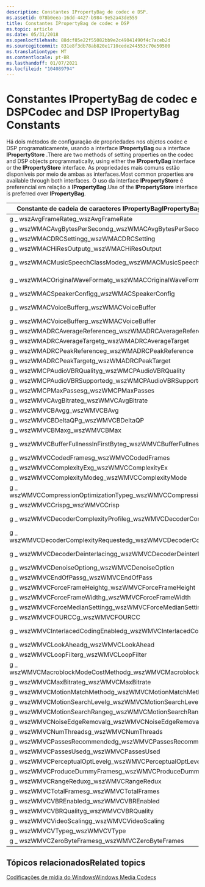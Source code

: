 ```yaml
---
description: Constantes IPropertyBag de codec e DSP.
ms.assetid: 078b0eea-16dd-4427-b984-9e52a43de559
title: Constantes IPropertyBag de codec e DSP
ms.topic: article
ms.date: 05/31/2018
ms.openlocfilehash: 88dcf85e22f55082bb9e2c49041490f4c7aceb2d
ms.sourcegitcommit: 831e8f3db78ab820e1710cede244553c70e50500
ms.translationtype: MT
ms.contentlocale: pt-BR
ms.lasthandoff: 01/07/2021
ms.locfileid: "104089794"
---
```

# <a name="codec-and-dsp-ipropertybag-constants"></a><span data-ttu-id="36d5f-103">Constantes IPropertyBag de codec e DSP</span><span class="sxs-lookup"><span data-stu-id="36d5f-103">Codec and DSP IPropertyBag Constants</span></span>

<span data-ttu-id="36d5f-104">Há dois métodos de configuração de propriedades nos objetos codec e DSP programaticamente, usando a interface **IPropertyBag** ou a interface **IPropertyStore** .</span><span class="sxs-lookup"><span data-stu-id="36d5f-104">There are two methods of setting properties on the codec and DSP objects programmatically, using either the **IPropertyBag** interface or the **IPropertyStore** interface.</span></span> <span data-ttu-id="36d5f-105">As propriedades mais comuns estão disponíveis por meio de ambas as interfaces.</span><span class="sxs-lookup"><span data-stu-id="36d5f-105">Most common properties are available through both interfaces.</span></span> <span data-ttu-id="36d5f-106">O uso da interface **IPropertyStore** é preferencial em relação a **IPropertyBag**.</span><span class="sxs-lookup"><span data-stu-id="36d5f-106">Use of the **IPropertyStore** interface is preferred over **IPropertyBag**.</span></span>



| <span data-ttu-id="36d5f-107">Constante de cadeia de caracteres IPropertyBag</span><span class="sxs-lookup"><span data-stu-id="36d5f-107">IPropertyBag string constant</span></span>          | <span data-ttu-id="36d5f-108">Chave de Propriedade IPropertyStore</span><span class="sxs-lookup"><span data-stu-id="36d5f-108">IPropertyStore property key</span></span>                                                                         |
|---------------------------------------|-----------------------------------------------------------------------------------------------------|
| <span data-ttu-id="36d5f-109">g \_ wszAvgFrameRate</span><span class="sxs-lookup"><span data-stu-id="36d5f-109">g\_wszAvgFrameRate</span></span>                    | [<span data-ttu-id="36d5f-110">MFPKEY \_ ASFOVERHEADPERFRAME</span><span class="sxs-lookup"><span data-stu-id="36d5f-110">MFPKEY\_ASFOVERHEADPERFRAME</span></span>](mfpkey-asfoverheadperframeproperty.md)                               |
| <span data-ttu-id="36d5f-111">g \_ wszWMACAvgBytesPerSecond</span><span class="sxs-lookup"><span data-stu-id="36d5f-111">g\_wszWMACAvgBytesPerSecond</span></span>           | [<span data-ttu-id="36d5f-112">MFPKEY \_ WMAENC \_ AVGBYTESPERSEC</span><span class="sxs-lookup"><span data-stu-id="36d5f-112">MFPKEY\_WMAENC\_AVGBYTESPERSEC</span></span>](mfpkey-wmaenc-avgbytespersecproperty.md)                          |
| <span data-ttu-id="36d5f-113">g \_ wszWMACDRCSetting</span><span class="sxs-lookup"><span data-stu-id="36d5f-113">g\_wszWMACDRCSetting</span></span>                  | [<span data-ttu-id="36d5f-114">MFPKEY \_ WMADEC \_ DRCMODE</span><span class="sxs-lookup"><span data-stu-id="36d5f-114">MFPKEY\_WMADEC\_DRCMODE</span></span>](mfpkey-wmadec-drcmodeproperty.md)                                        |
| <span data-ttu-id="36d5f-115">g \_ wszWMACHiResOutput</span><span class="sxs-lookup"><span data-stu-id="36d5f-115">g\_wszWMACHiResOutput</span></span>                 | [<span data-ttu-id="36d5f-116">MFPKEY \_ WMADEC \_ HIRESOUTPUT</span><span class="sxs-lookup"><span data-stu-id="36d5f-116">MFPKEY\_WMADEC\_HIRESOUTPUT</span></span>](mfpkey-wmadec-hiresoutputproperty.md)                                |
| <span data-ttu-id="36d5f-117">g \_ wszWMACMusicSpeechClassMode</span><span class="sxs-lookup"><span data-stu-id="36d5f-117">g\_wszWMACMusicSpeechClassMode</span></span>        | [<span data-ttu-id="36d5f-118">MFPKEY \_ WMAVOICE \_ ENC \_ MusicSpeechClassMode</span><span class="sxs-lookup"><span data-stu-id="36d5f-118">MFPKEY\_WMAVOICE\_ENC\_MusicSpeechClassMode</span></span>](mfpkey-wmavoice-enc-musicspeechclassmodeproperty.md) |
| <span data-ttu-id="36d5f-119">g \_ wszWMACOriginalWaveFormat</span><span class="sxs-lookup"><span data-stu-id="36d5f-119">g\_wszWMACOriginalWaveFormat</span></span>          | [<span data-ttu-id="36d5f-120">MFPKEY \_ WMAENC \_ ORIGWAVEFORMAT</span><span class="sxs-lookup"><span data-stu-id="36d5f-120">MFPKEY\_WMAENC\_ORIGWAVEFORMAT</span></span>](mfpkey-wmaenc-origwaveformatproperty.md)                          |
| <span data-ttu-id="36d5f-121">g \_ wszWMACSpeakerConfig</span><span class="sxs-lookup"><span data-stu-id="36d5f-121">g\_wszWMACSpeakerConfig</span></span>               | [<span data-ttu-id="36d5f-122">MFPKEY \_ WMADEC \_ SPKRCFG</span><span class="sxs-lookup"><span data-stu-id="36d5f-122">MFPKEY\_WMADEC\_SPKRCFG</span></span>](mfpkey-wmadec-spkrcfgproperty.md)                                        |
| <span data-ttu-id="36d5f-123">g \_ wszWMACVoiceBuffer</span><span class="sxs-lookup"><span data-stu-id="36d5f-123">g\_wszWMACVoiceBuffer</span></span>                 | [<span data-ttu-id="36d5f-124">MFPKEY \_ WMAVOICE \_ ENC \_ BufferWindow</span><span class="sxs-lookup"><span data-stu-id="36d5f-124">MFPKEY\_WMAVOICE\_ENC\_BufferWindow</span></span>](mfpkey-wmavoice-enc-bufferwindowproperty.md)                 |
| <span data-ttu-id="36d5f-125">g \_ wszWMACVoiceBuffer</span><span class="sxs-lookup"><span data-stu-id="36d5f-125">g\_wszWMACVoiceBuffer</span></span>                 | [<span data-ttu-id="36d5f-126">MFPKEY \_ WMAVOICE \_ ENC \_ EDL</span><span class="sxs-lookup"><span data-stu-id="36d5f-126">MFPKEY\_WMAVOICE\_ENC\_EDL</span></span>](mfpkey-wmavoice-enc-edlproperty.md)                                   |
| <span data-ttu-id="36d5f-127">g \_ wszWMADRCAverageReference</span><span class="sxs-lookup"><span data-stu-id="36d5f-127">g\_wszWMADRCAverageReference</span></span>          | [<span data-ttu-id="36d5f-128">MFPKEY \_ WMADRC \_ AVGREF</span><span class="sxs-lookup"><span data-stu-id="36d5f-128">MFPKEY\_WMADRC\_AVGREF</span></span>](mfpkey-wmadrc-avgrefproperty.md)                                          |
| <span data-ttu-id="36d5f-129">g \_ wszWMADRCAverageTarget</span><span class="sxs-lookup"><span data-stu-id="36d5f-129">g\_wszWMADRCAverageTarget</span></span>             | [<span data-ttu-id="36d5f-130">MFPKEY \_ WMADRC \_ AVGTARGET</span><span class="sxs-lookup"><span data-stu-id="36d5f-130">MFPKEY\_WMADRC\_AVGTARGET</span></span>](mfpkey-wmadrc-avgtargetproperty.md)                                    |
| <span data-ttu-id="36d5f-131">g \_ wszWMADRCPeakReference</span><span class="sxs-lookup"><span data-stu-id="36d5f-131">g\_wszWMADRCPeakReference</span></span>             | [<span data-ttu-id="36d5f-132">MFPKEY \_ WMADRC \_ PEAKREF</span><span class="sxs-lookup"><span data-stu-id="36d5f-132">MFPKEY\_WMADRC\_PEAKREF</span></span>](mfpkey-wmadrc-peakrefproperty.md)                                        |
| <span data-ttu-id="36d5f-133">g \_ wszWMADRCPeakTarget</span><span class="sxs-lookup"><span data-stu-id="36d5f-133">g\_wszWMADRCPeakTarget</span></span>                | [<span data-ttu-id="36d5f-134">MFPKEY \_ WMADRC \_ PEAKTARGET</span><span class="sxs-lookup"><span data-stu-id="36d5f-134">MFPKEY\_WMADRC\_PEAKTARGET</span></span>](mfpkey-wmadrc-peaktargetproperty.md)                                  |
| <span data-ttu-id="36d5f-135">g \_ wszWMCPAudioVBRQuality</span><span class="sxs-lookup"><span data-stu-id="36d5f-135">g\_wszWMCPAudioVBRQuality</span></span>             | [<span data-ttu-id="36d5f-136">MFPKEY \_ VBRQUALITY</span><span class="sxs-lookup"><span data-stu-id="36d5f-136">MFPKEY\_VBRQUALITY</span></span>](mfpkey-vbrqualityproperty.md)                                                 |
| <span data-ttu-id="36d5f-137">g \_ wszWMCPAudioVBRSupported</span><span class="sxs-lookup"><span data-stu-id="36d5f-137">g\_wszWMCPAudioVBRSupported</span></span>           | [<span data-ttu-id="36d5f-138">MFPKEY \_ VBRENABLED</span><span class="sxs-lookup"><span data-stu-id="36d5f-138">MFPKEY\_VBRENABLED</span></span>](mfpkey-vbrenabledproperty.md)                                                 |
| <span data-ttu-id="36d5f-139">g \_ wszWMCPMaxPasses</span><span class="sxs-lookup"><span data-stu-id="36d5f-139">g\_wszWMCPMaxPasses</span></span>                   | [<span data-ttu-id="36d5f-140">MFPKEY \_ PASSESRECOMMENDED</span><span class="sxs-lookup"><span data-stu-id="36d5f-140">MFPKEY\_PASSESRECOMMENDED</span></span>](mfpkey-passesrecommendedproperty.md)                                   |
| <span data-ttu-id="36d5f-141">g \_ wszWMVCAvgBitrate</span><span class="sxs-lookup"><span data-stu-id="36d5f-141">g\_wszWMVCAvgBitrate</span></span>                  | [<span data-ttu-id="36d5f-142">MFPKEY \_ RAVG</span><span class="sxs-lookup"><span data-stu-id="36d5f-142">MFPKEY\_RAVG</span></span>](mfpkey-ravgproperty.md)                                                             |
| <span data-ttu-id="36d5f-143">g \_ wszWMVCBAvg</span><span class="sxs-lookup"><span data-stu-id="36d5f-143">g\_wszWMVCBAvg</span></span>                        | [<span data-ttu-id="36d5f-144">MFPKEY \_ BAVG</span><span class="sxs-lookup"><span data-stu-id="36d5f-144">MFPKEY\_BAVG</span></span>](mfpkey-bavgproperty.md)                                                             |
| <span data-ttu-id="36d5f-145">g \_ wszWMVCBDeltaQP</span><span class="sxs-lookup"><span data-stu-id="36d5f-145">g\_wszWMVCBDeltaQP</span></span>                    | [<span data-ttu-id="36d5f-146">MFPKEY \_ BDELTAQP</span><span class="sxs-lookup"><span data-stu-id="36d5f-146">MFPKEY\_BDELTAQP</span></span>](mfpkey-bdeltaqpproperty.md)                                                     |
| <span data-ttu-id="36d5f-147">g \_ wszWMVCBMax</span><span class="sxs-lookup"><span data-stu-id="36d5f-147">g\_wszWMVCBMax</span></span>                        | [<span data-ttu-id="36d5f-148">MFPKEY \_ BMAX</span><span class="sxs-lookup"><span data-stu-id="36d5f-148">MFPKEY\_BMAX</span></span>](mfpkey-bmaxproperty.md)                                                             |
| <span data-ttu-id="36d5f-149">g \_ wszWMVCBufferFullnessInFirstByte</span><span class="sxs-lookup"><span data-stu-id="36d5f-149">g\_wszWMVCBufferFullnessInFirstByte</span></span>   | [<span data-ttu-id="36d5f-150">MFPKEY \_ BUFFERFULLNESSINFIRSTBYTE</span><span class="sxs-lookup"><span data-stu-id="36d5f-150">MFPKEY\_BUFFERFULLNESSINFIRSTBYTE</span></span>](mfpkey-bufferfullnessinfirstbyteproperty.md)                   |
| <span data-ttu-id="36d5f-151">g \_ wszWMVCCodedFrames</span><span class="sxs-lookup"><span data-stu-id="36d5f-151">g\_wszWMVCCodedFrames</span></span>                 | [<span data-ttu-id="36d5f-152">MFPKEY \_ CODEDFRAMES</span><span class="sxs-lookup"><span data-stu-id="36d5f-152">MFPKEY\_CODEDFRAMES</span></span>](mfpkey-codedframesproperty.md)                                               |
| <span data-ttu-id="36d5f-153">g \_ wszWMVCComplexityEx</span><span class="sxs-lookup"><span data-stu-id="36d5f-153">g\_wszWMVCComplexityEx</span></span>                | [<span data-ttu-id="36d5f-154">MFPKEY \_ COMPLEXITYEX</span><span class="sxs-lookup"><span data-stu-id="36d5f-154">MFPKEY\_COMPLEXITYEX</span></span>](mfpkey-complexityexproperty.md)                                             |
| <span data-ttu-id="36d5f-155">g \_ wszWMVCComplexityMode</span><span class="sxs-lookup"><span data-stu-id="36d5f-155">g\_wszWMVCComplexityMode</span></span>              | [<span data-ttu-id="36d5f-156">\_complexidade MFPKEY</span><span class="sxs-lookup"><span data-stu-id="36d5f-156">MFPKEY\_COMPLEXITY</span></span>](mfpkey-complexityproperty.md)                                                 |
| <span data-ttu-id="36d5f-157">g \_ wszWMVCCompressionOptimizationType</span><span class="sxs-lookup"><span data-stu-id="36d5f-157">g\_wszWMVCCompressionOptimizationType</span></span> | [<span data-ttu-id="36d5f-158">MFPKEY \_ COMPRESSIONOPTIMIZATIONTYPE</span><span class="sxs-lookup"><span data-stu-id="36d5f-158">MFPKEY\_COMPRESSIONOPTIMIZATIONTYPE</span></span>](mfpkey-compressionoptimizationtypeproperty.md)               |
| <span data-ttu-id="36d5f-159">g \_ wszWMVCCrisp</span><span class="sxs-lookup"><span data-stu-id="36d5f-159">g\_wszWMVCCrisp</span></span>                       | [<span data-ttu-id="36d5f-160">MFPKEY \_ nítido</span><span class="sxs-lookup"><span data-stu-id="36d5f-160">MFPKEY\_CRISP</span></span>](mfpkey-crispproperty.md)                                                           |
| <span data-ttu-id="36d5f-161">g \_ wszWMVCDecoderComplexityProfile</span><span class="sxs-lookup"><span data-stu-id="36d5f-161">g\_wszWMVCDecoderComplexityProfile</span></span>    | [<span data-ttu-id="36d5f-162">MFPKEY \_ DECODERCOMPLEXITYPROFILE</span><span class="sxs-lookup"><span data-stu-id="36d5f-162">MFPKEY\_DECODERCOMPLEXITYPROFILE</span></span>](mfpkey-decodercomplexityprofileproperty.md)                     |
| <span data-ttu-id="36d5f-163">g \_ wszWMVCDecoderComplexityRequested</span><span class="sxs-lookup"><span data-stu-id="36d5f-163">g\_wszWMVCDecoderComplexityRequested</span></span>  | [<span data-ttu-id="36d5f-164">MFPKEY \_ DECODERCOMPLEXITYREQUESTED</span><span class="sxs-lookup"><span data-stu-id="36d5f-164">MFPKEY\_DECODERCOMPLEXITYREQUESTED</span></span>](mfpkey-decodercomplexityrequestedproperty.md)                 |
| <span data-ttu-id="36d5f-165">g \_ wszWMVCDecoderDeinterlacing</span><span class="sxs-lookup"><span data-stu-id="36d5f-165">g\_wszWMVCDecoderDeinterlacing</span></span>        | [<span data-ttu-id="36d5f-166">\_DESentrelaçamento de decodificador MFPKEY \_</span><span class="sxs-lookup"><span data-stu-id="36d5f-166">MFPKEY\_DECODER\_DEINTERLACING</span></span>](mfpkey-decoder-deinterlacingproperty.md)                          |
| <span data-ttu-id="36d5f-167">g \_ wszWMVCDenoiseOption</span><span class="sxs-lookup"><span data-stu-id="36d5f-167">g\_wszWMVCDenoiseOption</span></span>               | [<span data-ttu-id="36d5f-168">MFPKEY \_ DENOISEOPTION</span><span class="sxs-lookup"><span data-stu-id="36d5f-168">MFPKEY\_DENOISEOPTION</span></span>](mfpkey-denoiseoptionproperty.md)                                           |
| <span data-ttu-id="36d5f-169">g \_ wszWMVCEndOfPass</span><span class="sxs-lookup"><span data-stu-id="36d5f-169">g\_wszWMVCEndOfPass</span></span>                   | [<span data-ttu-id="36d5f-170">MFPKEY \_ ENDOFPASS</span><span class="sxs-lookup"><span data-stu-id="36d5f-170">MFPKEY\_ENDOFPASS</span></span>](mfpkey-endofpassproperty.md)                                                   |
| <span data-ttu-id="36d5f-171">g \_ wszWMVCForceFrameHeight</span><span class="sxs-lookup"><span data-stu-id="36d5f-171">g\_wszWMVCForceFrameHeight</span></span>            | [<span data-ttu-id="36d5f-172">MFPKEY \_ FORCEFRAMEHEIGHT</span><span class="sxs-lookup"><span data-stu-id="36d5f-172">MFPKEY\_FORCEFRAMEHEIGHT</span></span>](mfpkey-forceframeheightproperty.md)                                     |
| <span data-ttu-id="36d5f-173">g \_ wszWMVCForceFrameWidth</span><span class="sxs-lookup"><span data-stu-id="36d5f-173">g\_wszWMVCForceFrameWidth</span></span>             | [<span data-ttu-id="36d5f-174">MFPKEY \_ FORCEFRAMEWIDTH</span><span class="sxs-lookup"><span data-stu-id="36d5f-174">MFPKEY\_FORCEFRAMEWIDTH</span></span>](mfpkey-forceframewidthproperty.md)                                       |
| <span data-ttu-id="36d5f-175">g \_ wszWMVCForceMedianSetting</span><span class="sxs-lookup"><span data-stu-id="36d5f-175">g\_wszWMVCForceMedianSetting</span></span>          | [<span data-ttu-id="36d5f-176">MFPKEY \_ FORCEMEDIANSETTING</span><span class="sxs-lookup"><span data-stu-id="36d5f-176">MFPKEY\_FORCEMEDIANSETTING</span></span>](mfpkey-forcemediansettingproperty.md)                                 |
| <span data-ttu-id="36d5f-177">g \_ wszWMVCFOURCC</span><span class="sxs-lookup"><span data-stu-id="36d5f-177">g\_wszWMVCFOURCC</span></span>                      | [<span data-ttu-id="36d5f-178">MFPKEY \_ FOURCC</span><span class="sxs-lookup"><span data-stu-id="36d5f-178">MFPKEY\_FOURCC</span></span>](mfpkey-fourccproperty.md)                                                         |
| <span data-ttu-id="36d5f-179">g \_ wszWMVCInterlacedCodingEnabled</span><span class="sxs-lookup"><span data-stu-id="36d5f-179">g\_wszWMVCInterlacedCodingEnabled</span></span>     | [<span data-ttu-id="36d5f-180">MFPKEY \_ INTERLACEDCODINGENABLED</span><span class="sxs-lookup"><span data-stu-id="36d5f-180">MFPKEY\_INTERLACEDCODINGENABLED</span></span>](mfpkey-interlacedcodingenabledproperty.md)                       |
| <span data-ttu-id="36d5f-181">g \_ wszWMVCLookAhead</span><span class="sxs-lookup"><span data-stu-id="36d5f-181">g\_wszWMVCLookAhead</span></span>                   | [<span data-ttu-id="36d5f-182">MFPKEY \_ LOOKAHEAD</span><span class="sxs-lookup"><span data-stu-id="36d5f-182">MFPKEY\_LOOKAHEAD</span></span>](mfpkey-lookaheadproperty.md)                                                   |
| <span data-ttu-id="36d5f-183">g \_ wszWMVCLoopFilter</span><span class="sxs-lookup"><span data-stu-id="36d5f-183">g\_wszWMVCLoopFilter</span></span>                  | [<span data-ttu-id="36d5f-184">MFPKEY \_ LOOPFILTER</span><span class="sxs-lookup"><span data-stu-id="36d5f-184">MFPKEY\_LOOPFILTER</span></span>](mfpkey-loopfilterproperty.md)                                                 |
| <span data-ttu-id="36d5f-185">g \_ wszWMVCMacroblockModeCostMethod</span><span class="sxs-lookup"><span data-stu-id="36d5f-185">g\_wszWMVCMacroblockModeCostMethod</span></span>    | [<span data-ttu-id="36d5f-186">MFPKEY \_ MACROBLOCKMODECOSTMETHOD</span><span class="sxs-lookup"><span data-stu-id="36d5f-186">MFPKEY\_MACROBLOCKMODECOSTMETHOD</span></span>](mfpkey-macroblockmodecostmethodproperty.md)                     |
| <span data-ttu-id="36d5f-187">g \_ wszWMVCMaxBitrate</span><span class="sxs-lookup"><span data-stu-id="36d5f-187">g\_wszWMVCMaxBitrate</span></span>                  | [<span data-ttu-id="36d5f-188">MFPKEY \_ RMAX</span><span class="sxs-lookup"><span data-stu-id="36d5f-188">MFPKEY\_RMAX</span></span>](mfpkey-rmaxproperty.md)                                                             |
| <span data-ttu-id="36d5f-189">g \_ wszWMVCMotionMatchMethod</span><span class="sxs-lookup"><span data-stu-id="36d5f-189">g\_wszWMVCMotionMatchMethod</span></span>           | [<span data-ttu-id="36d5f-190">MFPKEY \_ MOTIONMATCHMETHOD</span><span class="sxs-lookup"><span data-stu-id="36d5f-190">MFPKEY\_MOTIONMATCHMETHOD</span></span>](mfpkey-motionmatchmethodproperty.md)                                   |
| <span data-ttu-id="36d5f-191">g \_ wszWMVCMotionSearchLevel</span><span class="sxs-lookup"><span data-stu-id="36d5f-191">g\_wszWMVCMotionSearchLevel</span></span>           | [<span data-ttu-id="36d5f-192">MFPKEY \_ MOTIONSEARCHLEVEL</span><span class="sxs-lookup"><span data-stu-id="36d5f-192">MFPKEY\_MOTIONSEARCHLEVEL</span></span>](mfpkey-motionsearchlevelproperty.md)                                   |
| <span data-ttu-id="36d5f-193">g \_ wszWMVCMotionSearchRange</span><span class="sxs-lookup"><span data-stu-id="36d5f-193">g\_wszWMVCMotionSearchRange</span></span>           | [<span data-ttu-id="36d5f-194">MFPKEY \_ MOTIONSEARCHRANGE</span><span class="sxs-lookup"><span data-stu-id="36d5f-194">MFPKEY\_MOTIONSEARCHRANGE</span></span>](mfpkey-motionsearchrangeproperty.md)                                   |
| <span data-ttu-id="36d5f-195">g \_ wszWMVCNoiseEdgeRemoval</span><span class="sxs-lookup"><span data-stu-id="36d5f-195">g\_wszWMVCNoiseEdgeRemoval</span></span>            | [<span data-ttu-id="36d5f-196">MFPKEY \_ NOISEEDGEREMOVAL</span><span class="sxs-lookup"><span data-stu-id="36d5f-196">MFPKEY\_NOISEEDGEREMOVAL</span></span>](mfpkey-noiseedgeremovalproperty.md)                                     |
| <span data-ttu-id="36d5f-197">g \_ wszWMVCNumThreads</span><span class="sxs-lookup"><span data-stu-id="36d5f-197">g\_wszWMVCNumThreads</span></span>                  | [<span data-ttu-id="36d5f-198">MFPKEY \_ NUMTHREADS</span><span class="sxs-lookup"><span data-stu-id="36d5f-198">MFPKEY\_NUMTHREADS</span></span>](mfpkey-numthreadsproperty.md)                                                 |
| <span data-ttu-id="36d5f-199">g \_ wszWMVCPassesRecommended</span><span class="sxs-lookup"><span data-stu-id="36d5f-199">g\_wszWMVCPassesRecommended</span></span>           | [<span data-ttu-id="36d5f-200">MFPKEY \_ PASSESRECOMMENDED</span><span class="sxs-lookup"><span data-stu-id="36d5f-200">MFPKEY\_PASSESRECOMMENDED</span></span>](mfpkey-passesrecommendedproperty.md)                                   |
| <span data-ttu-id="36d5f-201">g \_ wszWMVCPassesUsed</span><span class="sxs-lookup"><span data-stu-id="36d5f-201">g\_wszWMVCPassesUsed</span></span>                  | [<span data-ttu-id="36d5f-202">MFPKEY \_ PASSESUSED</span><span class="sxs-lookup"><span data-stu-id="36d5f-202">MFPKEY\_PASSESUSED</span></span>](mfpkey-passesusedproperty.md)                                                 |
| <span data-ttu-id="36d5f-203">g \_ wszWMVCPerceptualOptLevel</span><span class="sxs-lookup"><span data-stu-id="36d5f-203">g\_wszWMVCPerceptualOptLevel</span></span>          | [<span data-ttu-id="36d5f-204">MFPKEY \_ PERCEPTUALOPTLEVEL</span><span class="sxs-lookup"><span data-stu-id="36d5f-204">MFPKEY\_PERCEPTUALOPTLEVEL</span></span>](mfpkey-perceptualoptlevelproperty.md)                                 |
| <span data-ttu-id="36d5f-205">g \_ wszWMVCProduceDummyFrames</span><span class="sxs-lookup"><span data-stu-id="36d5f-205">g\_wszWMVCProduceDummyFrames</span></span>          | [<span data-ttu-id="36d5f-206">MFPKEY \_ PRODUCEDUMMYFRAMES</span><span class="sxs-lookup"><span data-stu-id="36d5f-206">MFPKEY\_PRODUCEDUMMYFRAMES</span></span>](mfpkey-producedummyframesproperty.md)                                 |
| <span data-ttu-id="36d5f-207">g \_ wszWMVCRangeRedux</span><span class="sxs-lookup"><span data-stu-id="36d5f-207">g\_wszWMVCRangeRedux</span></span>                  | [<span data-ttu-id="36d5f-208">MFPKEY \_ RANGEREDUX</span><span class="sxs-lookup"><span data-stu-id="36d5f-208">MFPKEY\_RANGEREDUX</span></span>](mfpkey-rangereduxproperty.md)                                                 |
| <span data-ttu-id="36d5f-209">g \_ wszWMVCTotalFrames</span><span class="sxs-lookup"><span data-stu-id="36d5f-209">g\_wszWMVCTotalFrames</span></span>                 | [<span data-ttu-id="36d5f-210">MFPKEY \_ TOTALFRAMES</span><span class="sxs-lookup"><span data-stu-id="36d5f-210">MFPKEY\_TOTALFRAMES</span></span>](mfpkey-totalframesproperty.md)                                               |
| <span data-ttu-id="36d5f-211">g \_ wszWMVCVBREnabled</span><span class="sxs-lookup"><span data-stu-id="36d5f-211">g\_wszWMVCVBREnabled</span></span>                  | [<span data-ttu-id="36d5f-212">MFPKEY \_ VBRENABLED</span><span class="sxs-lookup"><span data-stu-id="36d5f-212">MFPKEY\_VBRENABLED</span></span>](mfpkey-vbrenabledproperty.md)                                                 |
| <span data-ttu-id="36d5f-213">g \_ wszWMVCVBRQuality</span><span class="sxs-lookup"><span data-stu-id="36d5f-213">g\_wszWMVCVBRQuality</span></span>                  | [<span data-ttu-id="36d5f-214">MFPKEY \_ VBRQUALITY</span><span class="sxs-lookup"><span data-stu-id="36d5f-214">MFPKEY\_VBRQUALITY</span></span>](mfpkey-vbrqualityproperty.md)                                                 |
| <span data-ttu-id="36d5f-215">g \_ wszWMVCVideoScaling</span><span class="sxs-lookup"><span data-stu-id="36d5f-215">g\_wszWMVCVideoScaling</span></span>                | [<span data-ttu-id="36d5f-216">MFPKEY \_ VIDEOSCALING</span><span class="sxs-lookup"><span data-stu-id="36d5f-216">MFPKEY\_VIDEOSCALING</span></span>](mfpkey-videoscalingproperty.md)                                             |
| <span data-ttu-id="36d5f-217">g \_ wszWMVCVType</span><span class="sxs-lookup"><span data-stu-id="36d5f-217">g\_wszWMVCVType</span></span>                       | [<span data-ttu-id="36d5f-218">MFPKEY \_ VTYPE</span><span class="sxs-lookup"><span data-stu-id="36d5f-218">MFPKEY\_VTYPE</span></span>](mfpkey-vtypeproperty.md)                                                           |
| <span data-ttu-id="36d5f-219">g \_ wszWMVCZeroByteFrames</span><span class="sxs-lookup"><span data-stu-id="36d5f-219">g\_wszWMVCZeroByteFrames</span></span>              | [<span data-ttu-id="36d5f-220">MFPKEY \_ ZEROBYTEFRAMES</span><span class="sxs-lookup"><span data-stu-id="36d5f-220">MFPKEY\_ZEROBYTEFRAMES</span></span>](mfpkey-zerobyteframesproperty.md)                                         |



 

## <a name="related-topics"></a><span data-ttu-id="36d5f-221">Tópicos relacionados</span><span class="sxs-lookup"><span data-stu-id="36d5f-221">Related topics</span></span>

<dl> <dt>

[<span data-ttu-id="36d5f-222">Codificações de mídia do Windows</span><span class="sxs-lookup"><span data-stu-id="36d5f-222">Windows Media Codecs</span></span>](windows-media-codecs.md)
</dt> </dl>

 

 



